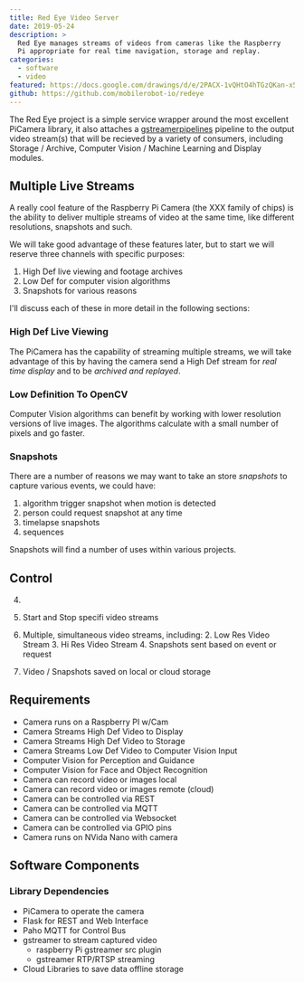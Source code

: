 ```yaml
---
title: Red Eye Video Server
date: 2019-05-24
description: >
  Red Eye manages streams of videos from cameras like the Raspberry
  Pi appropriate for real time navigation, storage and replay. 
categories:
  - software
  - video
featured: https://docs.google.com/drawings/d/e/2PACX-1vQHtO4hTGzQKan-x5UKmwDieGndeGtNsTXT2iorDvcSuwiPBY1kkutZ1DH0D-Rd1VAtCzXzf3b3Zj4C/pub?w=960&amp;h=540
github: https://github.com/mobilerobot-io/redeye
---
```


The Red Eye project is a simple service wrapper around the most
excellent PiCamera library, it also attaches a 
[gstreamerpipelines](http://todo-gstreamer) pipeline to the output
video stream(s) that will be recieved by a variety of consumers,
including Storage / Archive, Computer Vision / Machine Learning and
Display modules.

## Multiple Live Streams 

A really cool feature of the Raspberry Pi Camera (the XXX family of
chips) is the ability to deliver multiple streams of video at the same
time, like different resolutions, snapshots and such.

We will take good advantage of these features later, but to start we
will reserve three channels with specific purposes:

1. High Def live viewing and footage archives
2. Low Def for computer vision algorithms
3. Snapshots for various reasons

I'll discuss each of these in more detail in the following sections: 

### High Def Live Viewing

The PiCamera has the capability of streaming multiple streams, we will
take advantage of this by having the camera send a High Def stream for
_real time display_ and to be _archived and replayed_.

### Low Definition To OpenCV

Computer Vision algorithms can benefit by working with lower
resolution versions of live images.  The algorithms calculate with a
small number of pixels and go faster. 

### Snapshots

There are a number of reasons we may want to take an store
_snapshots_ to capture various events, we could have:

1. algorithm trigger snapshot when motion is detected
2. person could request snapshot at any time
3. timelapse snapshots
4. sequences 

Snapshots will find a number of uses within various projects.


## Control

   4. 
1. Start and Stop specifi video streams
2. Multiple, simultaneous video streams, including:
   2. Low Res Video Stream
   3. Hi Res Video Stream
   4. Snapshots sent based on event or request

3. Video / Snapshots saved on local or cloud storage






## Requirements

- Camera runs on a Raspberry PI w/Cam
- Camera Streams High Def Video to Display
- Camera Streams High Def Video to Storage 
- Camera Streams Low Def Video to Computer Vision Input 
- Computer Vision for Perception and Guidance
- Computer Vision for Face and Object Recognition
- Camera can record video or images local
- Camera can record video or images remote (cloud)
- Camera can be controlled via REST
- Camera can be controlled via MQTT
- Camera can be controlled via Websocket
- Camera can be controlled via GPIO pins
- Camera runs on NVida Nano with camera

## Software Components

### Library Dependencies

- PiCamera to operate the camera
- Flask for REST and Web Interface
- Paho MQTT for Control Bus
- gstreamer to stream captured video
  - raspberry Pi gstreamer src plugin
  - gstreamer RTP/RTSP streaming
- Cloud Libraries to save data offline storage
